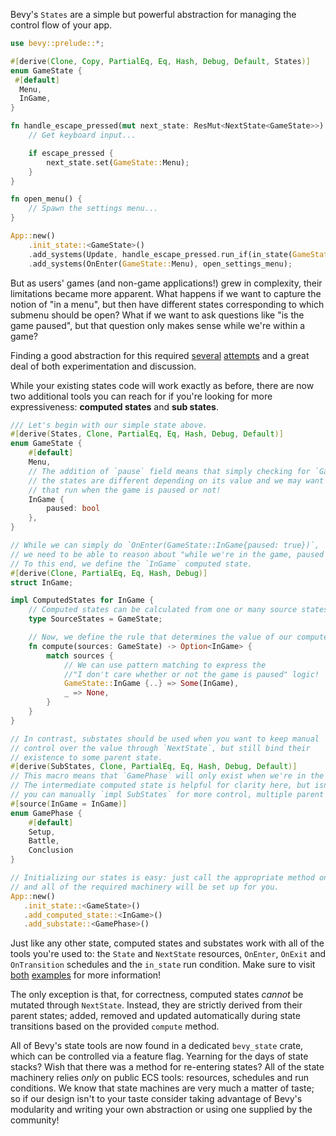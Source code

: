 Bevy's `States` are a simple but powerful abstraction for managing the control flow of your app.

```rust
use bevy::prelude::*;

#[derive(Clone, Copy, PartialEq, Eq, Hash, Debug, Default, States)]
enum GameState {
 #[default]
  Menu,
  InGame,
}

fn handle_escape_pressed(mut next_state: ResMut<NextState<GameState>>) {
    // Get keyboard input...

    if escape_pressed {
        next_state.set(GameState::Menu);
    }
}

fn open_menu() {
    // Spawn the settings menu...
}

App::new()
    .init_state::<GameState>()
    .add_systems(Update, handle_escape_pressed.run_if(in_state(GameState::InGame)));
    .add_systems(OnEnter(GameState::Menu), open_settings_menu);
```

But as users' games (and non-game applications!) grew in complexity, their limitations became more apparent.
What happens if we want to capture the notion of "in a menu", but then have different states corresponding to which submenu should be open?
What if we want to ask questions like "is the game paused", but that question only makes sense while we're within a game?

Finding a good abstraction for this required [several](https://github.com/bevyengine/bevy/pull/9957) [attempts](https://github.com/bevyengine/bevy/pull/10088) and a great deal of both experimentation and discussion.

While your existing states code will work exactly as before, there are now two additional tools you can reach for if you're looking for more expressiveness: **computed states** and **sub states**.

```rust
/// Let's begin with our simple state above.
#[derive(States, Clone, PartialEq, Eq, Hash, Debug, Default)]
enum GameState {
    #[default]
    Menu,
    // The addition of `pause` field means that simply checking for `GameState::InGame` doesn't work:
    // the states are different depending on its value and we may want to distinguish between game systems
    // that run when the game is paused or not!
    InGame {
        paused: bool
    },
}

// While we can simply do `OnEnter(GameState::InGame{paused: true})`,
// we need to be able to reason about "while we're in the game, paused or not".
// To this end, we define the `InGame` computed state.
#[derive(Clone, PartialEq, Eq, Hash, Debug)]
struct InGame;

impl ComputedStates for InGame {
    // Computed states can be calculated from one or many source states.
    type SourceStates = GameState;

    // Now, we define the rule that determines the value of our computed state.
    fn compute(sources: GameState) -> Option<InGame> {
        match sources {
            // We can use pattern matching to express the
            //"I don't care whether or not the game is paused" logic!
            GameState::InGame {..} => Some(InGame),
            _ => None,
        }
    }
}

// In contrast, substates should be used when you want to keep manual
// control over the value through `NextState`, but still bind their
// existence to some parent state.
#[derive(SubStates, Clone, PartialEq, Eq, Hash, Debug, Default)]
// This macro means that `GamePhase` will only exist when we're in the `InGame` computed state.
// The intermediate computed state is helpful for clarity here, but isn't required:
// you can manually `impl SubStates` for more control, multiple parent states and non-default initial value!
#[source(InGame = InGame)]
enum GamePhase {
    #[default]
    Setup,
    Battle,
    Conclusion
}

// Initializing our states is easy: just call the appropriate method on `App`
// and all of the required machinery will be set up for you.
App::new()
   .init_state::<GameState>()
   .add_computed_state::<InGame>()
   .add_substate::<GamePhase>()
```

Just like any other state, computed states and substates work with all of the tools you're used to:
the `State` and `NextState` resources, `OnEnter`, `OnExit` and `OnTransition` schedules and the `in_state` run condition.
Make sure to visit [both](https://github.com/bevyengine/bevy/blob/main/examples/state/computed_states.rs) [examples](https://github.com/bevyengine/bevy/blob/main/examples/state/sub_states.rs) for more information!

The only exception is that, for correctness, computed states *cannot* be mutated through `NextState`.
Instead, they are strictly derived from their parent states; added, removed and updated automatically during state transitions based on the provided `compute` method.

All of Bevy's state tools are now found in a dedicated `bevy_state` crate, which can be controlled via a feature flag.
Yearning for the days of state stacks? Wish that there was a method for re-entering states?
All of the state machinery relies *only* on public ECS tools: resources, schedules and run conditions.
We know that state machines are very much a matter of taste; so if our design isn't to your taste consider taking advantage of Bevy's modularity and writing your own abstraction or using one supplied by the community!
